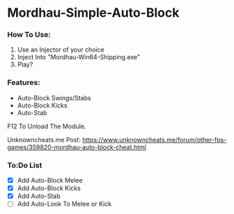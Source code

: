 # Mordhau-Simple-Auto-Block
### How To Use: ###

1. Use an Injector of your choice
2. Inject Into "Mordhau-Win64-Shipping.exe"
3. Play?

### Features: ###
* Auto-Block Swings/Stabs
* Auto-Block Kicks
* Auto-Stab

F12 To Unload The Module.

Unknowncheats.me Post: <https://www.unknowncheats.me/forum/other-fps-games/359820-mordhau-auto-block-cheat.html>

### To:Do List

- [x] Add Auto-Block Melee
- [x] Add Auto-Block Kicks
- [x] Add Auto-Stab
- [ ] Add Auto-Look To Melee or Kick
